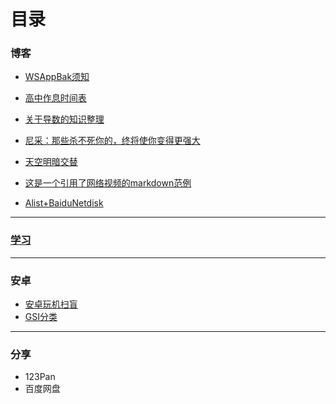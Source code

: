 # 目录

### 博客

- [WSAppBak须知](blogs/WSAppBak须知.md)

- [高中作息时间表](blogs/高中作息时间表.md)

- [关于导数的知识整理](blogs/关于导数的知识整理.md)

- [尼采：那些杀不死你的，终将使你变得更强大](blogs/尼采：那些杀不死你的，终将使你变得更强大.md)

- [天空明暗交替](blogs/天空明暗交替.md)

- [这是一个引用了网络视频的markdown范例](blogs/这是一个引用了网络视频的markdown范例.md)

- [Alist+BaiduNetdisk](blogs/Alist+BaiduNetdisk.md)

------

### [学习](./study/list)

------

### 安卓

- [安卓玩机扫盲](blogs/android/安卓玩机扫盲.md)
- [GSI分类](blogs/android/GSI分类.md)

------

### 分享

- 123Pan
- 百度网盘